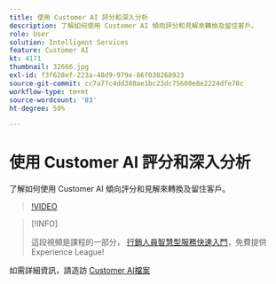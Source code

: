 ```yaml
---
title: 使用 Customer AI 評分和深入分析
description: 了解如何使用 Customer AI 傾向評分和見解來轉換及留住客戶。
role: User
solution: Intelligent Services
feature: Customer AI
kt: 4171
thumbnail: 32666.jpg
exl-id: f3f628ef-223a-48d9-979e-86f038268923
source-git-commit: cc7a77c4dd380ae1bc23dc75608e8e2224dfe78c
workflow-type: tm+mt
source-wordcount: '83'
ht-degree: 50%

---
```


# 使用 Customer AI 評分和深入分析

了解如何使用 Customer AI 傾向評分和見解來轉換及留住客戶。

>[!VIDEO](https://video.tv.adobe.com/v/32666?quality=12&learn=on)

>[!INFO]
>
> 這段視頻是課程的一部分， [行銷人員智慧型服務快速入門](https://experienceleague.adobe.com/?recommended=ExperiencePlatform-U-1-2020.1.intelligentservices)，免費提供Experience League!

如需詳細資訊，請造訪 [Customer AI檔案](https://experienceleague.adobe.com/docs/experience-platform/intelligent-services/customer-ai/overview.html)
